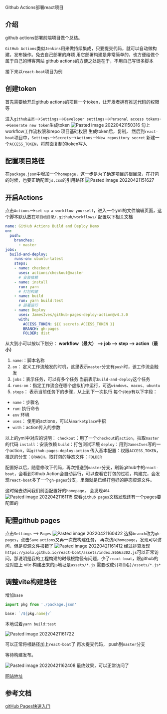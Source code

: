 Github Actions部署react项目

## 介绍
github actions部署前端项目做个总结。

`GitHub Actions`类似`Jenkins`用来做持续集成，只要提交代码，就可以自动做构建，发布操作。免去自己部署的麻烦
用它部署构建是非常简单的，也方便给做个属于自己的博客网站
github actions的方便之处是在于，不用自己写很多脚本

接下来以`react-boat`项目为例

## 创建token
首先需要给开启github actions的项目一个token，让开发者拥有推送代码的权限等

进入`github主页`-->`Settings`-->`Developer settings`-->`Personal access tokens`-->`Generate new token`生成token
![Pasted image 20220421150316](https://user-images.githubusercontent.com/7429874/164420280-3188ee40-0acf-44a6-b342-338bc56721e1.png)
勾上workflow工作流权限和repo 项目基础权限
生成token后，复制，
然后到`react-boat`项目中，`Settings`-->`Secrets`-->`Actions`-->`New repository secret`
新建一个`ACCESS_TOKEN`，将前面复制的token写入

## 配置项目路径

在`package.json`中增加一个`homepage`，这一步是为了确定项目的根目录，在打包的时候，也要正确配置`js,css`的引用路径
![Pasted image 20220421151627](https://user-images.githubusercontent.com/7429874/164420343-ab4685ea-2427-4660-ba5e-b0f1983b2f03.png)
## 开启Actions
点击`Actions`-->`set up a workflow yourself`，进入一个yml的文件编辑页面，这个脚本默认放在`项目根目录/.github/workflows/`
配置以下相关文档
```yml
name: GitHub Actions Build and Deploy Demo
on:
  push:
    branches:
      - master
jobs:
  build-and-deploy:
    runs-on: ubuntu-latest
    steps:
    - name: checkout
      uses: actions/checkout@master
      # 安装依赖
    - name: install
      run: yarn
      # 打包构建
    - name: build
      run: yarn build:test
      # 部署运行
    - name: Deploy
      uses: JamesIves/github-pages-deploy-action@v4.3.0
      with:
        ACCESS_TOKEN: ${{ secrets.ACCESS_TOKEN }}
        BRANCH: gh-pages
        FOLDER: dist
```

从大到小可以按以下划分： **workflow（最大） --> job --> step --> action（最小）**

1. `name`:：脚本名称
2. `on`： 定义工作流触发的时机，这里表示`master`分支有`push`时，该工作流会触发
3. `jobs`：表示任务，可以有多个任务
当前表示`build-and-deploy`这个任务
4. `runs-on`：指定工作流会在哪个虚拟机中运行，可选`windows`、`macos`、`ubuntu`
5. `steps`： 表示当前任务下的步骤，从上到下一次执行
每个step有以下字段：
- `name`：步骤名
- `run`: 执行命令
- `env` 环境
- `uses`： 使用的actions，可以从`marketplace`中招
- `with`：action传入的参数

以上的yml中对应的说明：
`checkout`：用了一个`checkout`的`action`，拉取`master`的代码
`install`：安装依赖
`build`：打包测试环境
`deploy`：用到`JamesIves`写的一个action，叫`github-pages-deploy-action`
传入基本配置：权限`ACCESS_TOKEN`，推送的分支：`BRANCH`，取打包的静态文件：`FOLDER`

配置好以后，随意修改下代码，再次推送到`master`分支，刷新github中的`react-boat`，会看到Github Action会自动运行，可以查看它打包的过程，构建完，会发现`react-boat`多了一个`gh-pages`分支，里面就是已经打包好的静态资源文件。

这时候去访问我们前面配置好的`homepage`，
会发现`404`
![Pasted image 20220421161115](https://user-images.githubusercontent.com/7429874/164420385-6607af91-5f18-413e-a14d-324310115c1f.png)
查看`github pages`文档发现还有一个pages要配置的

## 配置github pages 

点击`Settings` --> `Pages`
![Pasted image 20220421160422](https://user-images.githubusercontent.com/7429874/164420460-5b154e06-154a-49be-9935-889c524b1c5e.png)
选择`branch`改为`gh-pages`，点击`Save`
`actions`又再一次做构建任务，
再次访问`homepage`，发现可以访问，但是资源文件报错了
![Pasted image 20220421161412](https://user-images.githubusercontent.com/7429874/164420488-52faaf2a-d383-4b74-863b-394245f203d5.png)
 经过排查发现`https://yaolx.github.io/react-boat/assets/index.8656a302.js`可以正常访问，那说明是我的工程构建的时候根路径有问题，少了`react-boat`，跟github的没对应上
vite 构建出来的js地址是`assets/*.js`
需要改成`${项目名}/assets/*.js*`


## 调整vite构建路径
增加`base`
```js
import pkg from './package.json'

base: `/${pkg.name}/`
```
本地试着`yarn build:test`

![Pasted image 20220421161722](https://user-images.githubusercontent.com/7429874/164420512-25f5bb1a-95a2-42a0-a8f3-750804f73818.png)

可以正常将根路径加上`react-boat`了
再次提交代码， push到`master`分支

等待构建发布。

![Pasted image 20220421162408](https://user-images.githubusercontent.com/7429874/164420539-f8955089-1e30-443a-b198-ff3487ba7290.png)
最终效果，可以正常访问了

[网站地址](https://yaolx.github.io/react-boat)


## 参考文档

[gitHub Pages快速入门](https://docs.github.com/cn/pages/quickstart)
